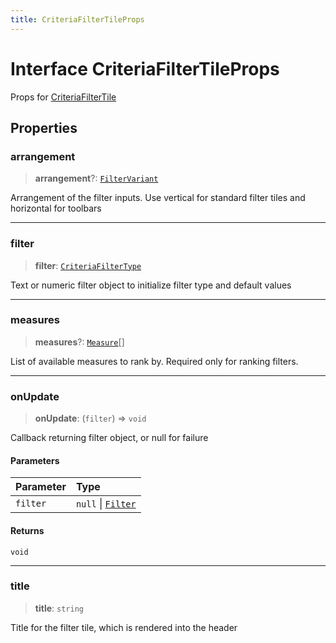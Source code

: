```yaml
---
title: CriteriaFilterTileProps
---
```


# Interface CriteriaFilterTileProps

Props for [CriteriaFilterTile](../filter-tiles/function.CriteriaFilterTile.md)

## Properties

### arrangement

> **arrangement**?: [`FilterVariant`](../type-aliases/type-alias.FilterVariant.md)

Arrangement of the filter inputs. Use vertical for standard filter tiles and horizontal for toolbars

***

### filter

> **filter**: [`CriteriaFilterType`](../type-aliases/type-alias.CriteriaFilterType.md)

Text or numeric filter object to initialize filter type and default values

***

### measures

> **measures**?: [`Measure`](../../sdk-data/interfaces/interface.Measure.md)[]

List of available measures to rank by. Required only for ranking filters.

***

### onUpdate

> **onUpdate**: (`filter`) => `void`

Callback returning filter object, or null for failure

#### Parameters

| Parameter | Type |
| :------ | :------ |
| `filter` | `null` \| [`Filter`](../../sdk-data/interfaces/interface.Filter.md) |

#### Returns

`void`

***

### title

> **title**: `string`

Title for the filter tile, which is rendered into the header
